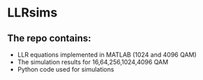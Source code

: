 # LLRsims

## The repo contains:
- LLR equations implemented in MATLAB (1024 and 4096 QAM)
- The simulation results for 16,64,256,1024,4096 QAM 
- Python code used for simulations

